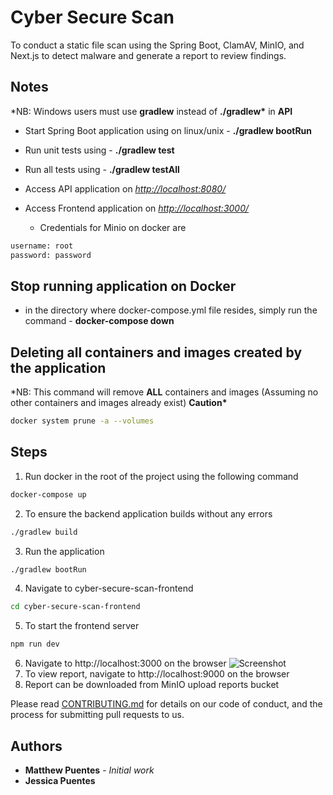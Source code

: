 # Cyber Secure Scan
 To conduct a static file scan using the Spring Boot, ClamAV, MinIO, and Next.js to detect malware and generate a report to review findings.
## Notes

\*NB: Windows users must use **gradlew** instead of **./gradlew\*** in **API**

- Start Spring Boot application using on linux/unix - **./gradlew bootRun**
- Run unit tests using - **./gradlew test**
- Run all tests using - **./gradlew testAll**

- Access API application on _<http://localhost:8080/>_
- Access Frontend application on _<http://localhost:3000/>_

    - Credentials for Minio on docker are

```bash
username: root
password: password
```

## Stop running application on Docker

- in the directory where docker-compose.yml file resides, simply run the command - **docker-compose down**

## Deleting all containers and images created by the application

\*NB: This command will remove **ALL** containers and images (Assuming no other containers and images already exist) **Caution\***

```bash
docker system prune -a --volumes
```
## Steps
1. Run docker in the root of the project using the following command
```bash
docker-compose up 
```
2. To ensure the backend application builds without any errors
```bash
./gradlew build 
```
3. Run the application
```bash
./gradlew bootRun
```
4. Navigate to cyber-secure-scan-frontend
```bash
cd cyber-secure-scan-frontend 
```
5. To start the frontend server
```bash
npm run dev 
```
6. Navigate to http://localhost:3000 on the browser
![Screenshot](https://i.imgur.com/KhcnY1C.png)
7. To view report, navigate to http://localhost:9000 on the browser
8. Report can be downloaded from MinIO upload reports bucket



Please read [CONTRIBUTING.md](https://gist.github.com/PurpleBooth/b24679402957c63ec426)
for details on our code of conduct, and the process for submitting pull requests to us.

## Authors

- **Matthew Puentes** - _Initial work_
- **Jessica Puentes**
